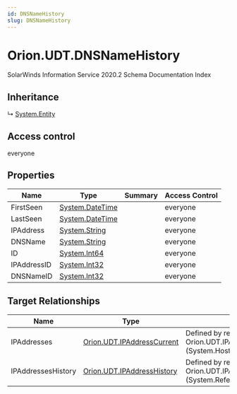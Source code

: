 ```yaml
---
id: DNSNameHistory
slug: DNSNameHistory
---
```


# Orion.UDT.DNSNameHistory

SolarWinds Information Service 2020.2 Schema Documentation Index

## Inheritance

↳ [System.Entity](./../System/Entity)

## Access control

everyone

## Properties

| Name | Type | Summary | Access Control |
| ------ | ------ | ------ | ------ |
| FirstSeen | [System.DateTime](https://docs.microsoft.com/en-us/dotnet/api/system.datetime) |  | everyone |
| LastSeen | [System.DateTime](https://docs.microsoft.com/en-us/dotnet/api/system.datetime) |  | everyone |
| IPAddress | [System.String](https://docs.microsoft.com/en-us/dotnet/api/system.string) |  | everyone |
| DNSName | [System.String](https://docs.microsoft.com/en-us/dotnet/api/system.string) |  | everyone |
| ID | [System.Int64](https://docs.microsoft.com/en-us/dotnet/api/system.int64) |  | everyone |
| IPAddressID | [System.Int32](https://docs.microsoft.com/en-us/dotnet/api/system.int32) |  | everyone |
| DNSNameID | [System.Int32](https://docs.microsoft.com/en-us/dotnet/api/system.int32) |  | everyone |

## Target Relationships

| Name | Type | Notes |
| ------ | ------ | ------ |
| IPAddresses | [Orion.UDT.IPAddressCurrent](./../Orion.UDT/IPAddressCurrent) | Defined by relationship Orion.UDT.IPAddressHostsDNSNameHistory (System.Hosting) |
| IPAddressesHistory | [Orion.UDT.IPAddressHistory](./../Orion.UDT/IPAddressHistory) | Defined by relationship Orion.UDT.IPAddressHistoryHostsDNSNameHistory (System.Reference) |

